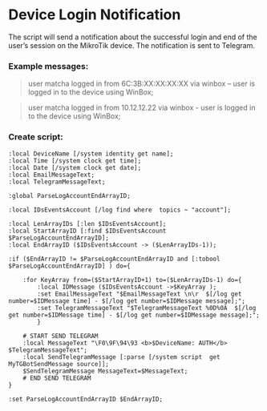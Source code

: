 # Device Login Notification

The script will send a notification about the successful login and end of the user’s session on the MikroTik device. The notification is sent to Telegram.

### Example messages:
> user matcha logged in from 6C:3B:XX:XX:XX:XX via winbox – user is logged in to the device using WinBox;

> user matcha logged in from 10.12.12.22 via winbox - user is logged in to the device using WinBox;

### Create script:
```mikrotik
:local DeviceName [/system identity get name];
:local Time [/system clock get time];
:local Date [/system clock get date];
:local EmailMessageText;
:local TelegramMessageText;

:global ParseLogAccountEndArrayID;

:local IDsEventsAccount [/log find where  topics ~ "account"];

:local LenArrayIDs [:len $IDsEventsAccount];
:local StartArrayID [:find $IDsEventsAccount $ParseLogAccountEndArrayID];
:local EndArrayID ($IDsEventsAccount -> ($LenArrayIDs-1));

:if ($EndArrayID != $ParseLogAccountEndArrayID and [:tobool $ParseLogAccountEndArrayID] ) do={

    :for KeyArray from=($StartArrayID+1) to=($LenArrayIDs-1) do={
        :local IDMessage ($IDsEventsAccount ->$KeyArray );
        :set EmailMessageText "$EmailMessageText \n\r  $[/log get number=$IDMessage time] - $[/log get number=$IDMessage message];";
        :set TelegramMessageText "$TelegramMessageText %0D%0A  $[/log get number=$IDMessage time] - $[/log get number=$IDMessage message];";
        }

    # START SEND TELEGRAM
    :local MessageText "\F0\9F\94\93 <b>$DeviceName: AUTH</b> $TelegramMessageText";
    :local SendTelegramMessage [:parse [/system script  get MyTGBotSendMessage source]];
    $SendTelegramMessage MessageText=$MessageText;
    # END SEND TELEGRAM
}

:set ParseLogAccountEndArrayID $EndArrayID;
```
